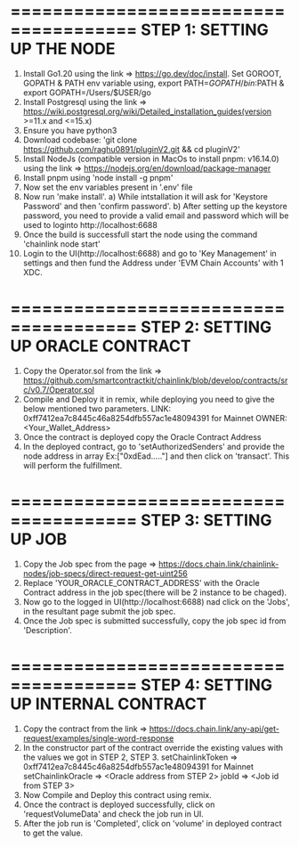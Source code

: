 ======================================
STEP 1:	SETTING UP THE NODE
======================================
1) Install Go1.20 using the link => https://go.dev/doc/install. Set GOROOT, GOPATH & PATH env variable using, export PATH=$GOPATH/bin:$PATH & export GOPATH=/Users/$USER/go
2) Install Postgresql using the link => https://wiki.postgresql.org/wiki/Detailed_installation_guides(version >=11.x and <=15.x)
3) Ensure you have python3
4) Download codebase: 'git clone https://github.com/raghu0891/pluginV2.git && cd pluginV2'
5) Install NodeJs (compatible version in MacOs to install pnpm: v16.14.0) using the link => https://nodejs.org/en/download/package-manager
6) Install pnpm using 'node install -g pnpm'
7) Now set the env variables present in '.env' file
8) Now run 'make install'.
   a) While intstallation it will ask for 'Keystore Password' and then 'confirm password'. 
   b) After setting up the keystore password, you need to provide a valid email and password which will be used to loginto http://localhost:6688
9) Once the build is successfull start the node using the command 'chainlink node start'
10) Login to the UI(http://localhost:6688) and go to 'Key Management' in settings and then fund the Address under 'EVM Chain Accounts' with 1 XDC.


======================================
STEP 2:	SETTING UP ORACLE CONTRACT
======================================
1) Copy the Operator.sol from the link => https://github.com/smartcontractkit/chainlink/blob/develop/contracts/src/v0.7/Operator.sol
2) Compile and Deploy it in remix, while deploying you need to give the below mentioned two parameters.
	LINK: 0xff7412ea7c8445c46a8254dfb557ac1e48094391 for Mainnet
	OWNER:<Your_Wallet_Address>
3) Once the contract is deployed copy the Oracle Contract Address
4) In the deployed contract, go to 'setAuthorizedSenders' and provide the node address in array Ex:["0xdEad....."] and then click on 'transact'. This will perform the fulfillment.


======================================
STEP 3:	SETTING UP JOB 
======================================
1) Copy the Job spec from the page => https://docs.chain.link/chainlink-nodes/job-specs/direct-request-get-uint256
2) Replace 'YOUR_ORACLE_CONTRACT_ADDRESS' with the Oracle Contract address in the job spec(there will be 2 instance to be chaged).
3) Now go to the logged in UI(http://localhost:6688) nad click on the 'Jobs', in the resultant page submit the job spec.
4) Once the Job spec is submitted successfully, copy the job spec id from 'Description'.


======================================
STEP 4:	SETTING UP INTERNAL CONTRACT
======================================
1) Copy the  contract from the link => https://docs.chain.link/any-api/get-request/examples/single-word-response
2) In the constructor part of the contract override the existing values with the values we got in STEP 2, STEP 3.
	setChainlinkToken => 0xff7412ea7c8445c46a8254dfb557ac1e48094391 for Mainnet
	setChainlinkOracle => <Oracle address from STEP 2>
	jobId => <Job id from STEP 3>
3) Now Compile and Deploy this contract using remix.  
4) Once the contract is deployed successfully, click on 'requestVolumeData' and check the job run in UI.
5) After the job run is 'Completed', click on 'volume' in deployed contract to get the value.
